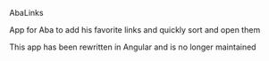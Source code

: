AbaLinks


App for Aba to add his favorite links and quickly sort and open them

This app has been rewritten in Angular and is no longer maintained

